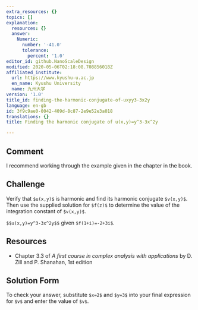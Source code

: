 ```yaml
---
extra_resources: {}
topics: []
explanation:
  resources: {}
  answer:
    Numeric:
      number: '-41.0'
      tolerance:
        percent: '1.0'
editor_id: github.NanoScaleDesign
modified: 2020-05-06T02:18:08.708856018Z
affiliated_institute:
  url: https://www.kyushu-u.ac.jp
  en_name: Kyushu University
  name: 九州大学
version: '1.0'
title_id: finding-the-harmonic-conjugate-of-uxyy3-3x2y
language: en-gb
id: 3f9c9ae0-0042-409d-8c87-2e9e52e3a018
translations: {}
title: Finding the harmonic conjugate of u(x,y)=y^3-3x^2y

---
```


## Comment
I recommend working through the example given in the chapter in the book.

## Challenge
Verify that `$u(x,y)$` is harmonic and find its harmonic conjugate `$v(x,y)$`. Then use the supplied solution for `$f(z)$` to determine the value of the integration constant of `$v(x,y)$`. 

`$$u(x,y)=y^3-3x^2y$$` given `$f(1+i)=-2+3i$`.

## Resources
- Chapter 3.3 of *A first course in complex analysis with applications* by D. Zill and P. Shanahan, 1st edition


## Solution Form
To check your answer, substitute `$x=2$` and `$y=3$` into your final expression for `$v$` and enter the value of `$v$`.